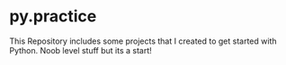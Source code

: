 # py.practice
This Repository includes some projects that I created to get started with Python.
Noob level stuff but its a start!
